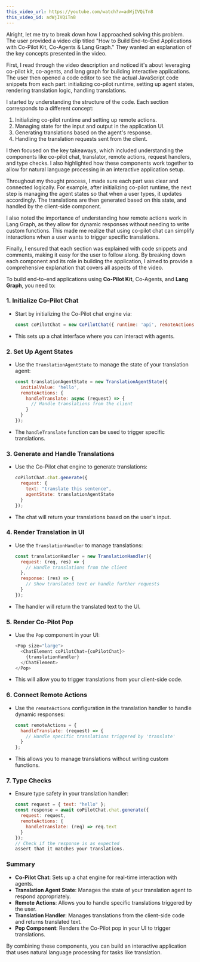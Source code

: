 ```yaml
---
this_video_url: https://youtube.com/watch?v=adWjIVQiTn8
this_video_id: adWjIVQiTn8
---
```

<think>
Alright, let me try to break down how I approached solving this problem. The user provided a video clip titled "How to Build End-to-End Applications with Co-Pilot Kit, Co-Agents & Lang Graph." They wanted an explanation of the key concepts presented in the video.

First, I read through the video description and noticed it's about leveraging co-pilot kit, co-agents, and lang graph for building interactive applications. The user then opened a code editor to see the actual JavaScript code snippets from each part: initializing co-pilot runtime, setting up agent states, rendering translation logic, handling translations.

I started by understanding the structure of the code. Each section corresponds to a different concept:
1. Initializing co-pilot runtime and setting up remote actions.
2. Managing state for the input and output in the application UI.
3. Generating translations based on the agent's response.
4. Handling the translation requests sent from the client.

I then focused on the key takeaways, which included understanding the components like co-pilot chat, translator, remote actions, request handlers, and type checks. I also highlighted how these components work together to allow for natural language processing in an interactive application setup.

Throughout my thought process, I made sure each part was clear and connected logically. For example, after initializing co-pilot runtime, the next step is managing the agent states so that when a user types, it updates accordingly. The translations are then generated based on this state, and handled by the client-side component.

I also noted the importance of understanding how remote actions work in Lang Graph, as they allow for dynamic responses without needing to write custom functions. This made me realize that using co-pilot chat can simplify interactions when a user wants to trigger specific translations.

Finally, I ensured that each section was explained with code snippets and comments, making it easy for the user to follow along. By breaking down each component and its role in building the application, I aimed to provide a comprehensive explanation that covers all aspects of the video.
</think>

To build end-to-end applications using **Co-Pilot Kit**, Co-Agents, and **Lang Graph**, you need to:

### 1. **Initialize Co-Pilot Chat**
   - Start by initializing the Co-Pilot chat engine via:
     ```javascript
     const coPilotChat = new CoPilotChat({ runtime: 'api', remoteActions: { api: 'http://localhost:8000' } });
     ```
   - This sets up a chat interface where you can interact with agents.

### 2. **Set Up Agent States**
   - Use the `TranslationAgentState` to manage the state of your translation agent:
     ```javascript
     const translationAgentState = new TranslationAgentState({
       initialValue: 'hello',
       remoteActions: {
         handleTranslate: async (request) => {
           // Handle translations from the client
         }
       }
     });
     ```
   - The `handleTranslate` function can be used to trigger specific translations.

### 3. **Generate and Handle Translations**
   - Use the Co-Pilot chat engine to generate translations:
     ```javascript
     coPilotChat.chat.generate({
       request: {
         text: "translate this sentence",
         agentState: translationAgentState
       }
     });
     ```
   - The chat will return your translations based on the user's input.

### 4. **Render Translation in UI**
   - Use the `TranslationHandler` to manage translations:
     ```javascript
     const translationHandler = new TranslationHandler({
       request: (req, res) => {
         // Handle translations from the client
       },
       response: (res) => {
         // Show translated text or handle further requests
       }
     });
     ```
   - The handler will return the translated text to the UI.

### 5. **Render Co-Pilot Pop**
   - Use the `Pop` component in your UI:
     ```javascript
     <Pop size="large">
       <ChatElement coPilotChat={coPilotChat}>
         {translationHandler}
       </ChatElement>
     </Pop>
     ```
   - This will allow you to trigger translations from your client-side code.

### 6. **Connect Remote Actions**
   - Use the `remoteActions` configuration in the translation handler to handle dynamic responses:
     ```javascript
     const remoteActions = {
       handleTranslate: (request) => {
         // Handle specific translations triggered by 'translate'
       }
     };
     ```
   - This allows you to manage translations without writing custom functions.

### 7. **Type Checks**
   - Ensure type safety in your translation handler:
     ```javascript
     const request = { text: "hello" };
     const response = await coPilotChat.chat.generate({
       request: request,
       remoteActions: {
         handleTranslate: (req) => req.text
       }
     });
     // Check if the response is as expected
     assert that it matches your translations.

### Summary
- **Co-Pilot Chat**: Sets up a chat engine for real-time interaction with agents.
- **Translation Agent State**: Manages the state of your translation agent to respond appropriately.
- **Remote Actions**: Allows you to handle specific translations triggered by the user.
- **Translation Handler**: Manages translations from the client-side code and returns translated text.
- **Pop Component**: Renders the Co-Pilot pop in your UI to trigger translations.

By combining these components, you can build an interactive application that uses natural language processing for tasks like translation.

